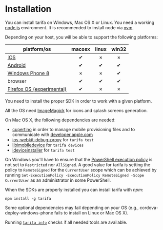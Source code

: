 # Installation

You can install tarifa on Windows, Mac OS X or Linux. You need a working
[node.js](http://nodejs.org/) environment.
It is recommended to install node via [nvm](https://github.com/creationix/nvm).

Depending on your host, you will be able to support the following platforms:

| platform/os                                | macosx | linux | win32 |
| -------------------------------------------|:------:|:-----:|:-----:|
| [iOS](http://developer.apple.com/)         | ✔      | ✗     | ✗     |
| [Android](http://developer.android.com/)   | ✔      | ✔     | ✔     |
| [Windows Phone 8](http://dev.windows.com/en-us/develop/download-phone-sdk) | ✗      | ✗     | ✔|
| browser | ✔      | ✔     | ✔|
| [Firefox OS (experimental)](https://www.mozilla.org/en-US/firefox/os/) | ✔      | ✗     | ✗|

You need to install the proper SDK in order to work with a given platform.

All the OS need [ImageMagick](http://www.imagemagick.org/) for icons and splash screens generation.

On Mac OS X, the following dependencies are needed:
- [cupertino](https://github.com/nomad/cupertino) in order to manage mobile provisioning files and to communicate with [developer.apple.com](http://developer.apple.com/)
- [ios-webkit-debug-proxy](https://github.com/google/ios-webkit-debug-proxy) for `tarifa test`
- [libimobiledevice](http://www.libimobiledevice.org/) for `tarifa devices`
- [ideviceinstaller](http://www.libimobiledevice.org/) for `tarifa test`

On Windows you'll have to ensure that the [PowerShell execution policy](http://technet.microsoft.com/library/hh847748.aspx)
is not set to `Restricted` nor `AllSigned`. A good value for tarifa is setting the policy to `RemoteSigned` for the
`CurrentUser` scope which can be achieved by running
`Set-ExecutionPolicy -ExecutionPolicy RemoteSigned -Scope CurrentUser` as an administrator in some PowerShell.

When the SDKs are properly installed you can install tarifa with *npm*:

```
npm install -g tarifa
```

Some optional dependencies may fail depending on your OS
(e.g., cordova-deploy-windows-phone fails to install on Linux or Mac OS X).

Running [`tarifa info`](../usage/info.md) checks if all needed tools are available.
